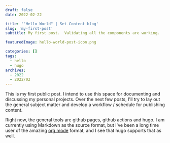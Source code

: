 ```yaml
---
draft: false
date: 2022-02-22

title: '"Hello World" | Set-Content blog'
slug: 'my-first-post'
subtitle: My first post.  Validating all the components are working.

featuredImage: hello-world-post-icon.png

categories: []
tags:
  - hello
  - hugo
archives:
  - 2022
  - 2022/02
---
```


This is my first public post.  I intend to use this space for documenting
and discussing my personal projects.  Over the next few posts, I'll try to lay out
the general subject matter and develop a workflow / schedule for publishing content.

Right now, the general tools are github pages, github actions and hugo.  I am currently using Markdown
as the source format, but I've been a long time user of the amazing
[org mode](https://orgmode.org) format, and I see that hugo supports that as well.
